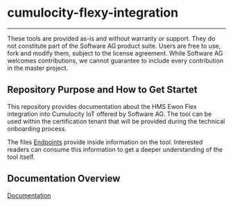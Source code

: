 # cumulocity-flexy-integration


------------------------------

These tools are provided as-is and without warranty or support. They do not constitute part of the Software AG product suite. Users are free to use, fork and modify them, subject to the license agreement. While Software AG welcomes contributions, we cannot guarantee to include every contribution in the master project.

## Repository Purpose and How to Get Startet

This repository provides documentation about the HMS Ewon Flex integration into Cumulocity IoT offered by Software AG.  The tool can be used within the certification tenant that will be provided during the technical onboarding process. 

The files [Endpoints](./docs/endpoints.md)  provide inside information on the tool. Interested readers can consume this information to get a deeper understanding of the tool itself.
## Documentation Overview

[Documentation ](./docs/README.md)
